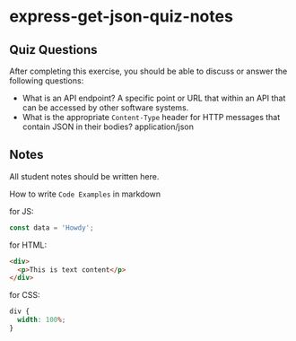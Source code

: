 # express-get-json-quiz-notes

## Quiz Questions

After completing this exercise, you should be able to discuss or answer the following questions:

- What is an API endpoint?
  A specific point or URL that within an API that can be accessed by other software systems.
- What is the appropriate `Content-Type` header for HTTP messages that contain JSON in their bodies?
  application/json

## Notes

All student notes should be written here.

How to write `Code Examples` in markdown

for JS:

```javascript
const data = 'Howdy';
```

for HTML:

```html
<div>
  <p>This is text content</p>
</div>
```

for CSS:

```css
div {
  width: 100%;
}
```
